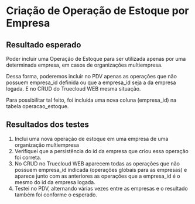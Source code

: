 # Criação de Operação de Estoque por Empresa

## Resultado esperado

Poder incluir uma Operação de Estoque para ser utilizada apenas por uma determinada empresa, em casos de organizações multiempresa.

Dessa forma, poderemos incluir no PDV apenas as operações que não possuem empresa_id definida ou que a empresa_id seja a da empresa logada. E no CRUD do Truecloud WEB mesma situação.

Para possibilitar tal feito, foi incluída uma nova coluna (empresa_id) na tabela operacao_estoque.

## Resultados dos testes

1. Inclui uma nova operação de estoque em uma empresa de uma organização multiempresa
2. Verifiquei que a persistência do id da empresa que criou essa operação foi correta.
3. No CRUD no Truecloud WEB aparecem todas as operações que não possuem empresa_id indicada (operações globais para as empresas) e aparece junto com as anteriores as operações que a empresa_id é o mesmo do id da empresa logada.
4. Testei no PDV, alternando várias vezes entre as empresas e o resultado também foi conforme o esperado.

